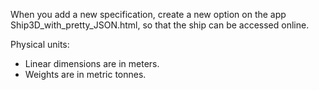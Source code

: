When you add a new specification, create a new option on the app Ship3D_with_pretty_JSON.html, so that the ship can be accessed online.

Physical units:
* Linear dimensions are in meters.
* Weights are in metric tonnes.

